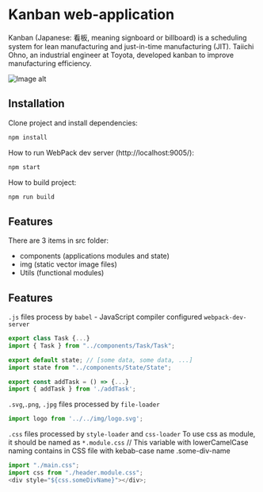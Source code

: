 # Kanban web-application

Kanban (Japanese: 看板, meaning signboard or billboard) is a scheduling system for lean manufacturing and just-in-time manufacturing (JIT).
Taiichi Ohno, an industrial engineer at Toyota, developed kanban to improve manufacturing efficiency.

![Image alt](https://github.com/efandor/external-courses/tree/ex17_js_components/src/kanban/src/img/kanban.png "Kanban screenshot")

## Installation

Clone project and install dependencies:

```bash
npm install
```

How to run WebPack dev server (http://localhost:9005/):

```bash
npm start
```

How to build project:

```bash
npm run build
```

## Features

There are 3 items in src folder:
- components (applications modules and state)
- img (static vector image files)
- Utils (functional modules)

## Features

`.js` files process by `babel` - JavaScript compiler configured `webpack-dev-server`
```js
export class Task {...}
import { Task } from "../components/Task/Task";

export default state; // [some data, some data, ...]
import state from "../components/State/State";

export const addTask = () => {...}
import { addTask } from './addTask';
```

`.svg`,`.png`, `.jpg` files processed by `file-loader`
```js
import logo from '../../img/logo.svg';
```

 `.css` files processed by `style-loader` and `css-loader`
 To use css as module, it should be named as `*.module.css`
 // This variable with lowerCamelCase naming contains in CSS file with kebab-case name .some-div-name
```js
import "./main.css";
import css from "./header.module.css"; 
<div style="${css.someDivName}"></div>;
```
